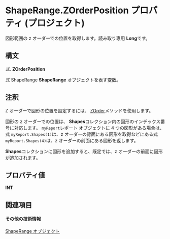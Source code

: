 
# ShapeRange.ZOrderPosition プロパティ (プロジェクト)
図形範囲の z オーダーでの位置を取得します。読み取り専用 **Long**です。

## 構文

 _式_. **ZOrderPosition**

 _式_ ShapeRange **ShapeRange** オブジェクトを表す変数。


## 注釈

Z オーダーで図形の位置を設定するには、 [ZOrder](e8badff9-fbe5-b6b8-8c33-68cfde3bef38.md)メソッドを使用します。

図形の z オーダーでの位置は、  **Shapes**コレクション内の図形のインデックス番号に対応します。 `myReport`レポート オブジェクトに 4 つの図形がある場合は、式 `myReport.Shapes(1)`は、z オーダーの背面にある図形を取得などにある式 `myReport.Shapes(4)`は、z オーダーの前面にある図形を返します。

 **Shapes**コレクションに図形を追加すると、既定では、z オーダーの前面に図形が追加されます。


## プロパティ値

 **INT**


## 関連項目


#### その他の技術情報


[ShapeRange オブジェクト](315031aa-4b8c-424b-26e7-ce15897beb05.md)